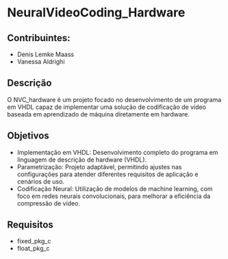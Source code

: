 # NeuralVideoCoding_Hardware

## Contribuintes:
- Denis Lemke Maass
- Vanessa Aldrighi 


## Descrição

O NVC_hardware é um projeto focado no desenvolvimento de um programa em VHDL capaz de implementar uma solução de codificação de vídeo baseada em aprendizado de máquina diretamente em hardware. 

## Objetivos

  - Implementação em VHDL: Desenvolvimento completo do programa em linguagem de descrição de hardware (VHDL).
  - Parametrização: Projeto adaptável, permitindo ajustes nas configurações para atender diferentes requisitos de aplicação e cenários de uso.
  - Codificação Neural: Utilização de modelos de machine learning, com foco em redes neurais convolucionais, para melhorar a eficiência da compressão de vídeo.


## Requisitos
- fixed_pkg_c
- float_pkg_c
